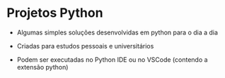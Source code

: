 # Projetos Python 

  - Algumas simples soluções desenvolvidas em python para o dia a dia
  
  - Criadas para estudos pessoais e universitários
   
  - Podem ser executadas no Python IDE ou no VSCode (contendo a extensão python)
